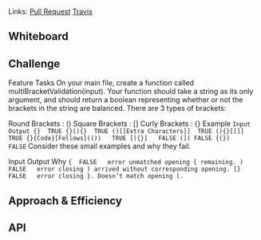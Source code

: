 
Links:
[Pull Request](https://github.com/morgan-401-advanced-javascript/data-structures-and-algorithms/pull/12)
[Travis](https://travis-ci.com/morgan-401-advanced-javascript/data-structures-and-algorithms/builds/136649574)
## Whiteboard

<!-- Photo of your whiteboard -->

## Challenge


Feature Tasks
On your main file, create a function called multiBracketValidation(input). Your function should take a string as its only argument, and should return a boolean representing whether or not the brackets in the string are balanced. There are 3 types of brackets:

Round Brackets : ()
Square Brackets : []
Curly Brackets : {}
Example
`Input	Output
{}	TRUE
{}(){}	TRUE
()[[Extra Characters]]	TRUE
(){}[[]]	TRUE
{}{Code}[Fellows](())	TRUE
[({}]	FALSE
(](	FALSE
{(})	FALSE`
Consider these small examples and why they fail.

Input	Output	Why
`{	FALSE	error unmatched opening { remaining.
)	FALSE	error closing ) arrived without corresponding opening.
[}	FALSE	error closing }. Doesn’t match opening (.`

## Approach & Efficiency

<!-- What approach did you take? Why? What is the Big O space/time for this approach? -->

## API
